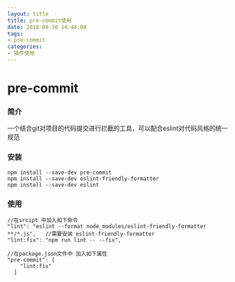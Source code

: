 ```yaml
---
layout: title
title: pre-commit使用
date: 2018-08-10 14:44:04
tags:
- pre-commit
categories:
- 插件使用
---
```


# pre-commit

### 简介
一个结合git对项目的代码提交进行拦截的工具，可以配合eslint对代码风格的统一规范

### 安装
```
npm install --save-dev pre-commit
npm install --save-dev eslint-friendly-formatter
npm install --save-dev eslint
```

### 使用

```
//在srcipt 中加入如下命令
"lint": "eslint --format node_modules/eslint-friendly-formatter **/*.js",   //需要安装 eslint-friendly-formatter
"lint:fix": "npm run lint -- --fix",

//在package.json文件中 加入如下属性
"pre-commit": [
    "lint:fix"
  ]
```

